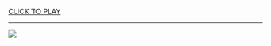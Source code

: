 
<a href="https://premium76.site?title=the_game_collection_unblocked&ref=13M">CLICK TO PLAY</a></h3>
<hr>

<a href="https://premium76.site?title=the_game_collection_unblocked&ref=13M"><img src="https://clearcache.store/games.png"></a>


